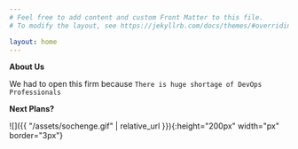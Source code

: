 ```yaml
---
# Feel free to add content and custom Front Matter to this file.
# To modify the layout, see https://jekyllrb.com/docs/themes/#overriding-theme-defaults

layout: home
---
```

**About Us**

We had to open this firm because `There is huge shortage of DevOps Professionals`


**Next Plans?**

![]({{ "/assets/sochenge.gif" | relative_url }}){:height="200px" width="px" border="3px"}


